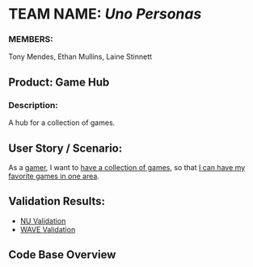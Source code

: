 # TEAM NAME: *Uno Personas*
### MEMBERS: 
Tony Mendes, Ethan Mullins, Laine Stinnett


## Product: Game Hub
### Description: 

A hub for a collection of games.


## User Story / Scenario:

As a <ins>gamer</ins>, I want to <ins>have a collection of games</ins>, so that <ins>I can have my favorite games in one area</ins>.


## Validation Results:
- [NU Validation](https://validator.w3.org/nu/?doc=https%3A%2F%2Fedmullins.github.io%2FProjectCharlie%2F)
- [WAVE Validation](https://wave.webaim.org/report#/https://edmullins.github.io/ProjectCharlie/)

## Code Base Overview
